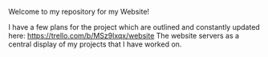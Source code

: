 Welcome to my repository for my Website!

I have a few plans for the project which are outlined and constantly updated here: https://trello.com/b/MSz9lxqx/website
The website servers as a central display of my projects that I have worked on.